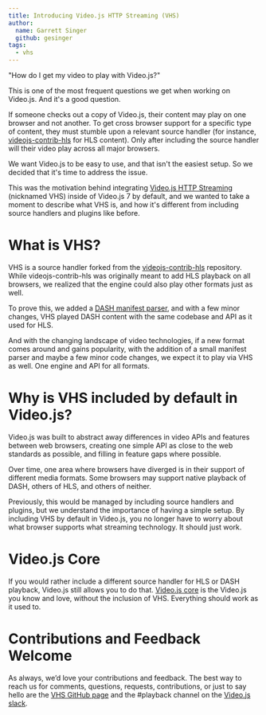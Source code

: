 ```yaml
---
title: Introducing Video.js HTTP Streaming (VHS)
author:
  name: Garrett Singer
  github: gesinger
tags:
  - vhs
---
```


"How do I get my video to play with Video.js?"

This is one of the most frequent questions we get when working on Video.js. And it's a good question.

If someone checks out a copy of Video.js, their content may play on one browser and not another. To get cross browser support for a specific type of content, they must stumble upon a relevant source handler (for instance, [videojs-contrib-hls](https://github.com/videojs/videojs-contrib-hls) for HLS content). Only after including the source handler will their video play across all major browsers.

We want Video.js to be easy to use, and that isn't the easiest setup. So we decided that it's time to address the issue.

This was the motivation behind integrating [Video.js HTTP Streaming](https://github.com/videojs/http-streaming) (nicknamed VHS) inside of Video.js 7 by default, and we wanted to take a moment to describe what VHS is, and how it's different from including source handlers and plugins like before.

# What is VHS?

VHS is a source handler forked from the [videojs-contrib-hls](https://github.com/videojs/videojs-contrib-hls) repository. While videojs-contrib-hls was originally meant to add HLS playback on all browsers, we realized that the engine could also play other formats just as well.

To prove this, we added a [DASH manifest parser](https://github.com/videojs/mpd-parser), and with a few minor changes, VHS played DASH content with the same codebase and API as it used for HLS.

And with the changing landscape of video technologies, if a new format comes around and gains popularity, with the addition of a small manifest parser and maybe a few minor code changes, we expect it to play via VHS as well. One engine and API for all formats.

# Why is VHS included by default in Video.js?

Video.js was built to abstract away differences in video APIs and features between web browsers, creating one simple API as close to the web standards as possible, and filling in feature gaps where possible.

Over time, one area where browsers have diverged is in their support of different media formats. Some browsers may support native playback of DASH, others of HLS, and others of neither.

Previously, this would be managed by including source handlers and plugins, but we understand the importance of having a simple setup. By including VHS by default in Video.js, you no longer have to worry about what browser supports what streaming technology. It should just work.

# Video.js Core

If you would rather include a different source handler for HLS or DASH playback, Video.js still allows you to do that. [Video.js core](https://blog.videojs.com/video-js-7-is-here/#VHS-and-Video-js) is the Video.js you know and love, without the inclusion of VHS. Everything should work as it used to.

# Contributions and Feedback Welcome

As always, we’d love your contributions and feedback. The best way to reach us for comments, questions, requests, contributions, or just to say hello are the [VHS GitHub page](https://github.com/videojs/http-streaming) and the #playback channel on the [Video.js slack](http://slack.videojs.com/).
